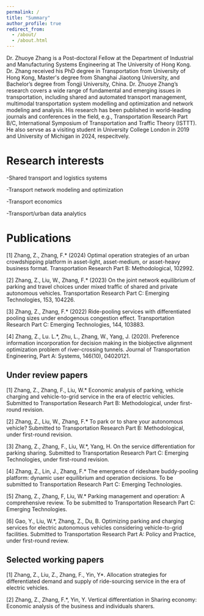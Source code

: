 ```yaml
---
permalink: /
title: "Summary"
author_profile: true
redirect_from: 
  - /about/
  - /about.html
---
```


Dr. Zhuoye Zhang is a Post-doctoral Fellow at the Department of Industrial and Manufacturing Systems Engineering at The University of Hong Kong. Dr. Zhang received his PhD degree in Transportation from University of Hong Kong, Master's degree from Shanghai Jiaotong University, and Bachelor’s degree from Tongji University, China. Dr. Zhuoye Zhang’s research covers a wide range of fundamental and emerging issues in transportation, including shared and automated transport management, multimodal transportation system modelling and optimization and network modeling and analysis. His research has been published in world-leading journals and conferences in the field, e.g., Transportation Research Part B/C, International Symposium of Transportation and Traffic Theory (ISTTT). He also servse as a visiting student in University College London in 2019 and University of Michigan in 2024, respecitvely. 


Research interests
======
  -Shared transport and logistics systems

  -Transport network modeling and optimization

  -Transport economics

  -Transport/urban data analytics



Publications
======
[1] Zhang, Z., Zhang, F.* (2024) Optimal operation strategies of an urban crowdshipping platform in
asset-light, asset-medium, or asset-heavy business format. Transportation Research Part B: Methodological,
102992.

[2] Zhang, Z., Liu, W., Zhang, F.* (2023) On the joint network equilibrium of parking and travel
choices under mixed traffic of shared and private autonomous vehicles. Transportation Research Part
C: Emerging Technologies, 153, 104226.

[3] Zhang, Z., Zhang, F.* (2022) Ride-pooling services with differentiated pooling sizes under endogenous
congestion effect. Transportation Research Part C: Emerging Technologies, 144, 103883.

[4] Zhang, Z., Lu. L.*, Zhu, L., Zhang, W., Yang, J. (2020). Preference information incorporation for
decision making in the biobjective alignment optimization problem of river-crossing tunnels. Journal
of Transportation Engineering, Part A: Systems, 146(10), 04020121.


Under review papers
------
[1] Zhang, Z., Zhang, F., Liu, W.* Economic analysis of parking, vehicle charging and vehicle-to-grid
service in the era of electric vehicles. Submitted to Transportation Research Part B: Methodological,
under first-round revision.

[2] Zhang, Z., Liu, W., Zhang, F.* To park or to share your autonomous vehicle? Submitted to Transportation
Research Part B: Methodological, under first-round revision.

[3] Zhang, Z., Zhang, F., Liu, W.*, Yang, H. On the service differentiation for parking sharing. Submitted
to Transportation Research Part C: Emerging Technologies, under first-round revision.

[4] Zhang, Z., Lin, J., Zhang, F.* The emergence of rideshare buddy-pooling platform: dynamic user
equilibrium and operation decisions. To be submitted to Transportation Research Part C: Emerging
Technologies.

[5] Zhang, Z., Zhang, F, Liu, W.* Parking management and operation: A comprehensive review. To be
submitted to Transportation Research Part C: Emerging Technologies.

[6] Gao, Y., Liu, W.*, Zhang, Z., Du, B. Optimizing parking and charging services for electric autonomous
vehicles considering vehicle-to-grid facilities. Submitted to Transportation Research Part A:
Policy and Practice, under first-round review.


Selected working papers
------
[1] Zhang, Z., Liu, Z., Zhang, F., Yin, Y*. Allocation strategies for differentiated demand and supply
of ride-sourcing service in the era of electric vehicles. 

[2] Zhang, Z., Zhang, F.*, Yin, Y. Vertical differentiation in Sharing economy: Economic analysis of the
business and individuals sharers.

